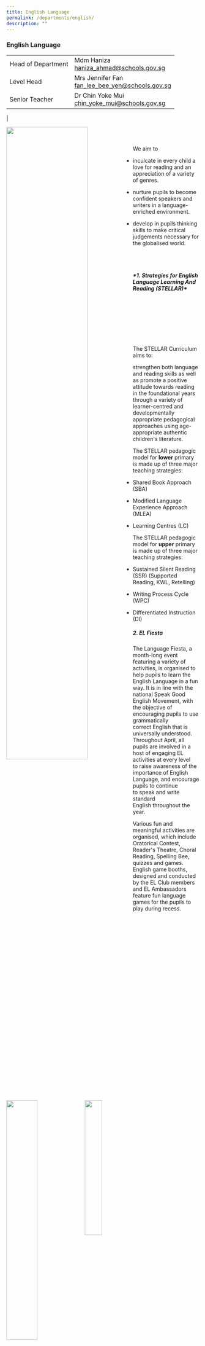 ```yaml
---
title: English Language
permalink: /departments/english/
description: ""
---
```

### **English Language**

|  |  |
|---|---|
| Head of Department | Mdm Haniza<br>[haniza_ahmad@schools.gov.sg](mailto:haniza_ahmad@schools.gov.sg) |
| Level Head | Mrs Jennifer Fan<br>[fan_lee_bee_yen@schools.gov.sg](mailto:fan_lee_bee_yen@schools.gov.sg) |
|  Senior Teacher | Dr Chin Yoke Mui<br>[chin_yoke_mui@schools.gov.sg](mailto:chin_yoke_mui@schools.gov.sg) |
|

<img align="left" style="width:65%" src="/images/department%20objectives.jpg">

<br><br>

We aim to  

*   inculcate in every child a love for reading and an appreciation of a variety of genres.  

*   nurture pupils to become confident speakers and writers in a language-enriched environment.  
 
*   develop in pupils thinking skills to make critical judgements necessary for the globalised world.

<img align="left" style="width:40%" src="/images/programmes.png">

<br><br>

##### **1\. **St**rategies for **E**nglish **L**anguage **L**earning **A**nd **R**eading **(STELLAR)**\**

<img align="left" style="width:30%" src="/images/english0.jpg">
<img align="left" style="width:51%" src="/images/english1.jpg">

<br><br><br>
<br><br><br>

The STELLAR Curriculum aims to:  

strengthen both language and reading skills as well as promote a positive attitude towards reading in the foundational years through a variety of learner-centred and developmentally appropriate pedagogical approaches using age-appropriate authentic children's literature.

The STELLAR pedagogic model for&nbsp;**lower**&nbsp;primary is made up of three major teaching strategies:

* Shared Book Approach (SBA)

* Modified Language Experience Approach (MLEA)

* Learning Centres (LC)

  

The STELLAR pedagogic model for&nbsp;**upper**&nbsp;primary is made up of three major teaching strategies:

* Sustained Silent Reading (SSR) (Supported Reading, KWL, Retelling)

* Writing Process Cycle (WPC)

* Differentiated Instruction (DI)

##### **2\. EL Fiesta**

<img align="right" style="width:25%" src="/images/english2.jpg">

The Language Fiesta, a month-long event featuring a variety of activities, is organised to help pupils to&nbsp;learn the English Language in a fun way. It is in line with the national Speak Good English Movement, with the objective of encouraging pupils to use grammatically correct&nbsp;English that is universally understood. Throughout April, all pupils are involved in a host of engaging EL activities at every level to&nbsp;raise awareness of the importance of English Language, and&nbsp;encourage pupils to continue to&nbsp;speak and write standard English&nbsp;throughout the year.

<img align="left" style="width:35%" src="/images/english3.jpg">

Various fun and meaningful activities are organised, which include Oratorical Contest, Reader's Theatre, Choral Reading, Spelling Bee, quizzes and games. English game booths, designed and conducted by the EL Club members and EL Ambassadors feature fun language games for the pupils to play during recess.

<img style="width:75%" src="/images/english4.jpg">

Characters from popular children’s books also come alive, such as Pinocchio and Little Red Riding Hood, as they mingle among the Peiying students and converse about their storybook roles.

<img style="width:75%" src="/images/english5.jpg">

##### **3. Extended Reading Programme**

A variety of interesting books have been provided for all levels in the school. These books are found in the classroom library corners, where the English Ambassadors will coordinate the loaning of books borrowed.

<img align="left" style="width:45%" src="/images/english6.jpg">

The programme is pegged with the TicTacToe reading activity, which encourages pupils to complete a set of connection activities. These connection activities (such as designing a poster of the book read and writing a letter to the main character) are designed to provide differentiation for learning abilities and interests of pupils.

##### **4. Little Red Dot**

<img align="left" style="width:45%" src="/images/english7.jpg">
The subscription of the newspaper The Straits Times and its supplement, Little Red Dot, ensure that P4 &amp; P5 pupils are exposed to current affairs and expository writing throughout the year.&nbsp;
  
<br><br>	
	
There is an enhancement of grammar and vocabulary through exposure to the various articles targeted at the primary school pupils. National Education messages are also infused into the EL lessons through the discussion of topics highlighted in every issue.

##### **5. Let's Read Programme**

![](/images/english8.jpg)

The Reading Programme gives exposure to P1, P2 and P3 pupils to a wide variety of text types, such as storybooks and magazines. It promotes reading and fosters a love of books and literature through motivating stories.

##### **6. Media Resource Library (MRL) - READ @ Peiying**

<img align="left" style="width:55%" src="/images/english9.png"><b></b>
READ @ Peiying refers to&nbsp;**R**eading&nbsp;**E**xtensively&nbsp;**A**ids Un**D**erstanding both in and out of the classrooms. The MRL believes in the whole-school approach to develop a school-wide reading culture, so students would need access to a wide variety of books and school-wide programmes, and initiatives should be made available with a structured time set aside to allow for reading for pleasure.

<img align="right" style="width:55%" src="/images/english10.jpg">

These initiatives include
*	providing ERP books for their class libraries
*	Pocket-Size Programmes on various genres
*	Guest Readers who conduct storytelling for P1 to P3
*	Organising a Mobile Library every month at the canteen

The school also partners with public libraries to conduct reading activities.

##### **7. Collaborations**
As part of the school’s whole school approach to develop to a school-wide reading culture, it collaborates with the National Library Board (NLB) to promote a love for reading.

Among the activities conducted throughout the year are:
* Book 2 Go – Mass Borrowing of books
* Book Buzz – Book talks conducted by librarians during assembly 
* Storytelling sessions by the librarians for P1 to P3 classes
* Book Bugs
* Reading Interest Profile
* Read Rail
* Teachers’ Workshop - storytelling techniques, NLB’s eResources, eBooks

<img align="left" style="width:49.5%" src="/images/english11.jpg">
<img align="left" style="width:31.5%" src="/images/english12.jpg">

<br><br><br>

The school also collaborates with other schools in the cluster&nbsp;to conduct workshops for students such as digital storytelling using software such as Newsmaker.

##### **8. Intervention Programmes**
<img align="right" style="width:35%" src="/images/english13.jpg">

(a) Learning Support Programme (LSP)<br>
It is an early intervention programme aimed at providing additional support to students who enter Primary 1 lacking developmentally appropriate English language and literacy skills. Its objective is to equip these students with basic reading and spelling skills.

(b) Reading Remediation Programme (RRP)<br>
The Reading Remediation Programme (RRP) is an additional literacy support programme implemented at P3 and P4 to support students with reading difficulties but who do not have dyslexia.

(c) School Dyslexic Remediation (SDR)<br>
The School-based Dyslexia Remediation (SDR) Programme enables students to become strategic decoders and spellers, flexible in the use of different strategies. It equips students with decoding and spelling strategies, and internalise these strategies which they would use through practice.

##### **9. P3 and P4 Enrichment Programme**
With the aim of promoting oracy among students, the English department conducted several enrichment workshops for Primary 3 and Primary 4 students.

Primary 3 students were engaged in Readers’ Theatre, which helped them to learn to express themselves appropriately, confidently, clearly, eloquently and expressively. They were also taught a variety of vocal techniques to present their stories.  

Primary 4 students had the opportunity to do Public Speaking, which helped them to learn the right public speaking skills in order to become an empathetic and effective communicator. The workshop also helped them gain confidence and motivation in delivering a narrative through positive reinforcement.

<iframe allowfullscreen="true" height="350" width="600" frameborder="0" src="https://docs.google.com/presentation/d/e/2PACX-1vT3meONARLFTyN6xQasNysTQXhDZZ2eTME6mGRQk5KLzPgvnFB8ndCYh47uOG3TT3oEGRP1MqEPGPx8/embed?start=false&amp;loop=false&amp;delayms=3000"></iframe>

<br>

<img align="left" style="width:40%" src="/images/useful%20links.png">

<br><br>

1) [Speak Good English Movement](https://www.goodenglish.org.sg/)  

2) [STELLAR](http://www.stellarliteracy.sg/)

3) [National Library Board](http://www.nlb.gov.sg/)

4) [Peiying Primary School Library](https://schoolibrary.moe.edu.sg/peiyingpri)

5) [School eResource Repository](https://schoolibrary.moe.edu.sg/eresourcespri/cgi-bin/spydus.exe/MSGTRN/WPAC/HOME)

#### **e-Reading Resources**